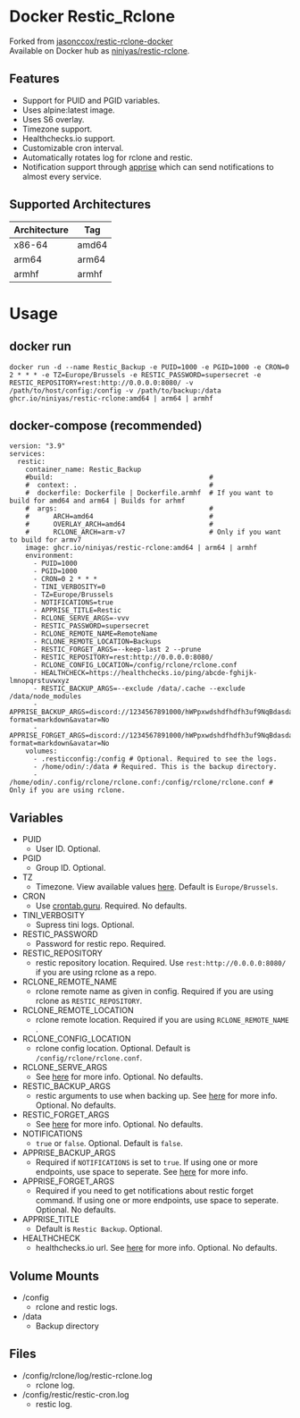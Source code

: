 # Docker Restic_Rclone
Forked from [jasonccox/restic-rclone-docker](https://github.com/jasonccox/restic-rclone-docker) \
Available on Docker hub as [niniyas/restic-rclone](https://hub.docker.com/r/niniyas/restic-rclone).

## Features
- Support for PUID and PGID variables.
- Uses alpine:latest image.
- Uses S6 overlay.
- Timezone support.
- Healthchecks.io support.
- Customizable cron interval.
- Automatically rotates log for rclone and restic.
- Notification support through [apprise](https://github.com/caronc/apprise) which can send notifications to almost every service.

## Supported Architectures

| Architecture | Tag   |
|--------------|-------|
| x86-64       | amd64 |
| arm64        | arm64 |
| armhf        | armhf |

# Usage
## docker run
```
docker run -d --name Restic_Backup -e PUID=1000 -e PGID=1000 -e CRON=0 2 * * * -e TZ=Europe/Brussels -e RESTIC_PASSWORD=supersecret -e RESTIC_REPOSITORY=rest:http://0.0.0.0:8080/ -v /path/to/host/config:/config -v /path/to/backup:/data ghcr.io/niniyas/restic-rclone:amd64 | arm64 | armhf
```

## docker-compose (recommended)
```
version: "3.9"
services:
  restic:
    container_name: Restic_Backup
    #build:                                       #
    #  context: .                                 #
    #  dockerfile: Dockerfile | Dockerfile.armhf  # If you want to build for amd64 and arm64 | Builds for arhmf
    #  args:                                      #
    #      ARCH=amd64                             # 
    #      OVERLAY_ARCH=amd64                     #
    #      RCLONE_ARCH=arm-v7                     # Only if you want to build for armv7
    image: ghcr.io/niniyas/restic-rclone:amd64 | arm64 | armhf
    environment:
      - PUID=1000
      - PGID=1000
      - CRON=0 2 * * *
      - TINI_VERBOSITY=0
      - TZ=Europe/Brussels
      - NOTIFICATIONS=true
      - APPRISE_TITLE=Restic
      - RCLONE_SERVE_ARGS=-vvv
      - RESTIC_PASSWORD=supersecret
      - RCLONE_REMOTE_NAME=RemoteName
      - RCLONE_REMOTE_LOCATION=Backups
      - RESTIC_FORGET_ARGS=--keep-last 2 --prune
      - RESTIC_REPOSITORY=rest:http://0.0.0.0:8080/
      - RCLONE_CONFIG_LOCATION=/config/rclone/rclone.conf
      - HEALTHCHECK=https://healthchecks.io/ping/abcde-fghijk-lmnopqrstuvwxyz
      - RESTIC_BACKUP_ARGS=--exclude /data/.cache --exclude /data/node_modules
      - APPRISE_BACKUP_ARGS=discord://1234567891000/hWPpxwdshdfhdfh3uf9NqBdasdasdasddsfhgdfh5iHWxZDxtUes0Mm/?format=markdown&avatar=No
      - APPRISE_FORGET_ARGS=discord://1234567891000/hWPpxwdshdfhdfh3uf9NqBdasdasdasddsfhgdfh5iHWxZDxtUes0Mm/?format=markdown&avatar=No
    volumes:
      - .resticconfig:/config # Optional. Required to see the logs.
      - /home/odin/:/data # Required. This is the backup directory.
      - /home/odin/.config/rclone/rclone.conf:/config/rclone/rclone.conf # Only if you are using rclone.
```

## Variables
- PUID
  - User ID. Optional.
- PGID
  - Group ID. Optional.
- TZ
  - Timezone. View available values [here](https://en.wikipedia.org/wiki/List_of_tz_database_time_zones). Default is `Europe/Brussels`.
- CRON
  - Use [crontab.guru](https://crontab.guru). Required. No defaults.
- TINI_VERBOSITY
  - Supress tini logs. Optional.
- RESTIC_PASSWORD
  - Password for restic repo. Required.
- RESTIC_REPOSITORY
  - restic repository location. Required. Use `rest:http://0.0.0.0:8080/` if you are using rclone as a repo.
- RCLONE_REMOTE_NAME
  - rclone remote name as given in config. Required if you are using rclone as `RESTIC_REPOSITORY`.
- RCLONE_REMOTE_LOCATION
  - rclone remote location. Required if you are using `RCLONE_REMOTE_NAME` .
- RCLONE_CONFIG_LOCATION
  - rclone config location. Optional. Default is `/config/rclone/rclone.conf`.
- RCLONE_SERVE_ARGS
  - See [here](https://rclone.org/commands/rclone_serve_restic/#options) for more info. Optional. No defaults.
- RESTIC_BACKUP_ARGS
  - restic arguments to use when backing up. See [here](https://restic.readthedocs.io/en/stable/) for more info. Optional. No defaults.
- RESTIC_FORGET_ARGS
  - See [here](https://restic.readthedocs.io/en/stable/060_forget.html) for more info. Optional. No defaults.
- NOTIFICATIONS
  - `true` or `false`. Optional. Default is `false`.
- APPRISE_BACKUP_ARGS
  - Required if `NOTIFICATIONS` is set to `true`. If using one or more endpoints, use space to seperate. See [here](https://github.com/caronc/apprise/wiki) for more info.
- APPRISE_FORGET_ARGS
  - Required if you need to get notifications about restic forget command. If using one or more endpoints, use space to seperate. Optional. No defaults.
- APPRISE_TITLE
  - Default is `Restic Backup`. Optional.
- HEALTHCHECK
  - healthchecks.io url. See [here](https://healthchecks.io/) for more info. Optional. No defaults.

## Volume Mounts
- /config
  - rclone and restic logs.
- /data
  - Backup directory

## Files
- /config/rclone/log/restic-rclone.log
  - rclone log.
- /config/restic/restic-cron.log
  - restic log.
